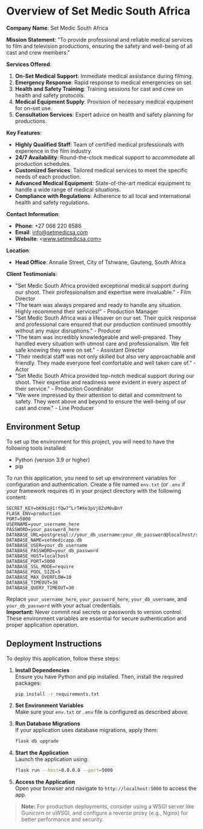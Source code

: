 # Overview of Set Medic South Africa

**Company Name**: Set Medic South Africa

**Mission Statement**:
"To provide professional and reliable medical services to film and television productions, ensuring the safety and well-being of all cast and crew members."

**Services Offered**:

1. **On-Set Medical Support**: Immediate medical assistance during filming.
2. **Emergency Response**: Rapid response to medical emergencies on set.
3. **Health and Safety Training**: Training sessions for cast and crew on health and safety protocols.
4. **Medical Equipment Supply**: Provision of necessary medical equipment for on-set use.
5. **Consultation Services**: Expert advice on health and safety planning for productions.

**Key Features**:

- **Highly Qualified Staff**: Team of certified medical professionals with experience in the film industry.
- **24/7 Availability**: Round-the-clock medical support to accommodate all production schedules.
- **Customized Services**: Tailored medical services to meet the specific needs of each production.
- **Advanced Medical Equipment**: State-of-the-art medical equipment to handle a wide range of medical situations.
- **Compliance with Regulations**: Adherence to all local and international health and safety regulations.

**Contact Information**:

- **Phone**: +27 066 220 8586
- **Email**: <info@setmedicsa.com>
- **Website**: <www.setmedicsa.com>

**Location**:

- **Head Office**: Annalie Street, City of Tshwane, Gauteng, South Africa

**Client Testimonials**:

- "Set Medic South Africa provided exceptional medical support during our shoot. Their professionalism and expertise were invaluable." - Film Director
- "The team was always prepared and ready to handle any situation. Highly recommend their services!" - Production Manager
- "Set Medic South Africa was a lifesaver on our set. Their quick response and professional care ensured that our production continued smoothly without any major disruptions." - Producer
- "The team was incredibly knowledgeable and well-prepared. They handled every situation with utmost care and professionalism. We felt safe knowing they were on set." - Assistant Director
- "Their medical staff was not only skilled but also very approachable and friendly. They made everyone feel comfortable and well taken care of." - Actor
- "Set Medic South Africa provided top-notch medical support during our shoot. Their expertise and readiness were evident in every aspect of their service." - Production Coordinator
- "We were impressed by their attention to detail and commitment to safety. They went above and beyond to ensure the well-being of our cast and crew." - Line Producer

## Environment Setup

To set up the environment for this project, you will need to have the following tools installed:

- Python (version 3.9 or higher)
- pip

To run this application, you need to set up environment variables for configuration and authentication. Create a file named `env.txt` (or `.env` if your framework requires it) in your project directory with the following content:

```env
SECRET_KEY=bK9$z@1!fQw7^LrT#Xe3pVj8ZsM0uBnY
FLASK_ENV=production
PORT=5000
USERNAME=your_username_here
PASSWORD=your_password_here
DATABASE_URL=postgresql://your_db_username:your_db_password@localhost/setmedicapp.db
DATABASE_NAME=setmedicapp.db
DATABASE_USER=your_db_username
DATABASE_PASSWORD=your_db_password
DATABASE_HOST=localhost
DATABASE_PORT=5000
DATABASE_SSL_MODE=require
DATABASE_POOL_SIZE=5
DATABASE_MAX_OVERFLOW=10
DATABASE_TIMEOUT=30
DATABASE_QUERY_TIMEOUT=30
```

Replace `your_username_here`, `your_password_here`, `your_db_username`, and `your_db_password` with your actual credentials.  
**Important:** Never commit real secrets or passwords to version control. These environment variables are essential for secure authentication and proper application operation.

## Deployment Instructions

To deploy this application, follow these steps:

1. **Install Dependencies**  
    Ensure you have Python and pip installed. Then, install the required packages:

    ```sh
    pip install -r requirements.txt
    ```

2. **Set Environment Variables**  
    Make sure your `env.txt` or `.env` file is configured as described above.

3. **Run Database Migrations**  
    If your application uses database migrations, apply them:

    ```sh
    flask db upgrade
    ```

4. **Start the Application**  
    Launch the application using:

    ```sh
    flask run --host=0.0.0.0 --port=5000
    ```

5. **Access the Application**  
    Open your browser and navigate to `http://localhost:5000` to access the app.

> **Note:** For production deployments, consider using a WSGI server like Gunicorn or uWSGI, and configure a reverse proxy (e.g., Nginx) for better performance and security.
